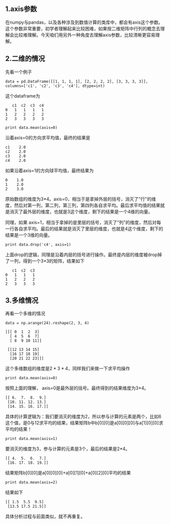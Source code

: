 ## 1.axis参数
在numpy与pandas，以及各种涉及到数值计算的类库中，都会有axis这个参数。这个参数非常重要，初学者理解起来比较困难，如果按二维矩阵中行列的概念去理解会比较难理解。今天咱们用另外一种角度去理解axis参数，比较清晰更容易理解。

## 2.二维的情况
先看一个例子  

```
data = pd.DataFrame([[1, 1, 1, 1], [2, 2, 2, 2], [3, 3, 3, 3]], columns=['c1', 'c2', 'c3', 'c4'], dtype=int)
```  

这个dataframe为  

```
   c1  c2  c3  c4
0   1   1   1   1
1   2   2   2   2
2   3   3   3   3
```  

```
print data.mean(axis=0)
```  
沿着axis=0的方向求平均值，最终的结果是  

```
c1    2.0
c2    2.0
c3    2.0
c4    2.0
```  
如果沿着axis=1的方向球平均值，最终结果为  

```
0    1.0
1    2.0
2    3.0
```  

原始数组的维度为3*4。axis=0，相当于是拿掉外层的括号，消灭了"行"的维度，然后对第一列，第二列，第三列，第四列各自求平均。最后求平均值的结果就是消灭了最外层的维度，也就是3这个维度，剩下的结果是一个4维的向量。  

同理，如果 axis=1，相当于拿掉的是里层的括号，消灭了"列"的维度，然后对每一行各自求平均。最后的结果就是消灭了里层的维度，也就是4这个维度，剩下的结果是一个3维的向量。  

```
print data.drop('c4', axis=1)
```  

上面drop的逻辑，同理是沿着内层的括号进行操作。最终是内层的维度被drop掉了一列，得到一个3*3的矩阵，结果如下  

```
   c1  c2  c3
0   1   1   1
1   2   2   2
2   3   3   3
```  

## 3.多维情况
再看一个多维的情况  

```
data = np.arange(24).reshape(2, 3, 4)
```

```
[[[ 0  1  2  3]
  [ 4  5  6  7]
  [ 8  9 10 11]]

 [[12 13 14 15]
  [16 17 18 19]
  [20 21 22 23]]]
```  

这个多维数组的维度是$2*3*4$，同样我们来做一下求平均操作  

```
print data.mean(axis=0)
```  

按照上面的理解， axis=0是最外层的括号。最终得到的结果维度为3*4。  

```
[[ 6.  7.  8.  9.]
 [10. 11. 12. 13.]
 [14. 15. 16. 17.]]
```  

具体的计算逻辑为：我们要消灭的维度为2，所以参与计算的元素是两个，比如6这个值，是0与12求平均的结果，结果矩阵b中b[0][0]是a[0][0][0]与a[1][0][0]求平均的结果！  

```
print data.mean(axis=1)
```  

要消灭的维度为3，参与计算的元素是3个，最后的结果是2*4。  

```
[[ 4.  5.  6.  7.]
 [16. 17. 18. 19.]]
```  

结果矩阵b[0][0]是a[0][0][0]+a[0][1][0]+a[0][2][0]平均的结果  

```
print data.mean(axis=2)
```  

结果如下  

```
[[ 1.5  5.5  9.5]
 [13.5 17.5 21.5]]
```  

具体分析过程与前面类似，就不再重复。  